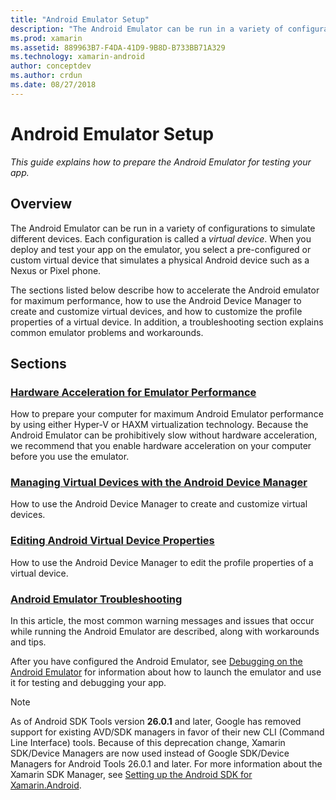 ```yaml
---
title: "Android Emulator Setup"
description: "The Android Emulator can be run in a variety of configurations to simulate different devices. This guide explains how to prepare the Android Emulator for testing your app."
ms.prod: xamarin
ms.assetid: 889963B7-F4DA-41D9-9B8D-B733BB71A329
ms.technology: xamarin-android
author: conceptdev
ms.author: crdun
ms.date: 08/27/2018
---
```


# Android Emulator Setup

_This guide explains how to prepare the Android Emulator for testing your app._


## Overview

The Android Emulator can be run in a variety of configurations
to simulate different devices. Each configuration is called a _virtual
device_. When you deploy and test your app on the emulator, you select
a pre-configured or custom virtual device that simulates a physical
Android device such as a Nexus or Pixel phone.

The sections listed below describe how to accelerate the Android
emulator for maximum performance, how to use the Android Device Manager
to create and customize virtual devices, and how to customize the
profile properties of a virtual device. In addition, a troubleshooting
section explains common emulator problems and workarounds.

## Sections

### [Hardware Acceleration for Emulator Performance](~/android/get-started/installation/android-emulator/hardware-acceleration.md)

How to prepare your computer for maximum Android Emulator performance
by using either Hyper-V or HAXM virtualization technology. Because the
Android Emulator can be prohibitively slow without hardware
acceleration, we recommend that you enable hardware acceleration on
your computer before you use the emulator.

### [Managing Virtual Devices with the Android Device Manager](~/android/get-started/installation/android-emulator/device-manager.md)

How to use the Android Device Manager to create and customize virtual
devices.

### [Editing Android Virtual Device Properties](~/android/get-started/installation/android-emulator/device-properties.md)

How to use the Android Device Manager to edit the profile properties of a
virtual device.

### [Android Emulator Troubleshooting](~/android/get-started/installation/android-emulator/troubleshooting.md)

In this article, the most common warning messages and issues that occur
while running the Android Emulator are described, along with
workarounds and tips.

After you have configured the Android Emulator, see
[Debugging on the Android Emulator](~/android/deploy-test/debugging/debug-on-emulator.md)
for information about how to launch the emulator and use it for testing
and debugging your app.


> [!NOTE]
> As of Android SDK Tools version **26.0.1** and later, Google has removed support for existing AVD/SDK managers in favor of their new CLI (Command Line Interface) tools. Because of this deprecation change, Xamarin SDK/Device Managers are now used instead of Google SDK/Device Managers for Android Tools 26.0.1 and later. For more information about the Xamarin SDK Manager, see [Setting up the Android SDK for Xamarin.Android](~/android/get-started/installation/android-sdk.md).

